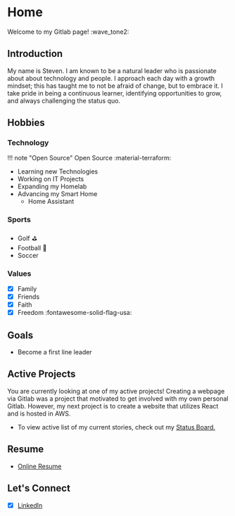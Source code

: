 # Home
Welcome to my Gitlab page! :wave_tone2:

## Introduction
My name is Steven. I am known to be a natural leader who is passionate about about technology and people. I approach each day with a growth mindset; this has taught me to not be afraid of change, but to embrace it. I take pride in being a continuous learner, identifying opportunities to grow, and always challenging the status quo.

## Hobbies

### Technology
!!! note "Open Source"
    Open Source :material-terraform:
- Learning new Technologies
- Working on IT Projects
- Expanding my Homelab
- Advancing my Smart Home
    - Home Assistant

### Sports
- Golf :golf:
- Football :football:
- Soccer

### Values
- [x] Family
- [x] Friends
- [x] Faith
- [x] Freedom :fontawesome-solid-flag-usa:

## Goals
- Become a first line leader

## Active Projects
 You are currently looking at one of my active projects! Creating a webpage via Gitlab was a project that motivated to get involved with my own personal Gitlab. However, my next project is to create a website that utilizes React and is hosted in AWS.

 * To view active list of my current stories, check out my [Status Board.](https://gitlab.com/stevejoluc/my-first-wiki/-/boards)

## Resume
- [Online Resume](https://registry.jsonresume.org/stevejoluc)

## Let's Connect
- [x] [LinkedIn](https://www.linkedin.com/in/steven-lucero/)
